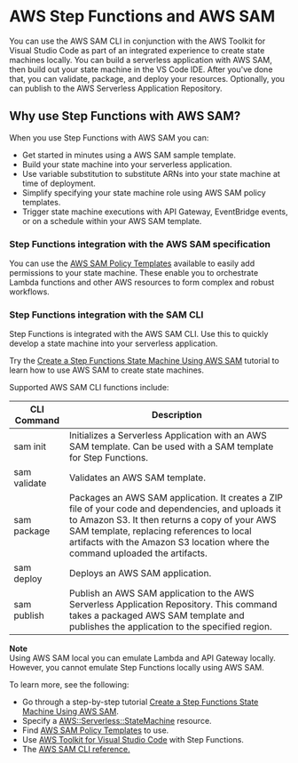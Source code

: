 # AWS Step Functions and AWS SAM<a name="concepts-sam-sfn"></a>

You can use the AWS SAM CLI in conjunction with the AWS Toolkit for Visual Studio Code as part of an integrated experience to create state machines locally\. You can build a serverless application with AWS SAM, then build out your state machine in the VS Code IDE\. After you've done that, you can validate, package, and deploy your resources\. Optionally, you can publish to the AWS Serverless Application Repository\. 

## Why use Step Functions with AWS SAM?<a name="concepts-sam-sfn-integration"></a>

When you use Step Functions with AWS SAM you can:
+ Get started in minutes using a AWS SAM sample template\.
+ Build your state machine into your serverless application\.
+ Use variable substitution to substitute ARNs into your state machine at time of deployment\.
+ Simplify specifying your state machine role using AWS SAM policy templates\.
+ Trigger state machine executions with API Gateway, EventBridge events, or on a schedule within your AWS SAM template\. 

### Step Functions integration with the AWS SAM specification<a name="concepts-sam-sfn-ots2"></a>

You can use the [AWS SAM Policy Templates](https://docs.aws.amazon.com/serverless-application-model/latest/developerguide/serverless-policy-templates.html) available to easily add permissions to your state machine\. These enable you to orchestrate Lambda functions and other AWS resources to form complex and robust workflows\. 

### Step Functions integration with the SAM CLI<a name="concepts-sam-sfn-ots3"></a>

Step Functions is integrated with the AWS SAM CLI\. Use this to quickly develop a state machine into your serverless application\.

Try the [Create a Step Functions State Machine Using AWS SAM](tutorial-state-machine-using-sam.md) tutorial to learn how to use AWS SAM to create state machines\.

Supported AWS SAM CLI functions include: 


| CLI Command | Description | 
| --- | --- | 
| sam init |  Initializes a Serverless Application with an AWS SAM template\. Can be used with a SAM template for Step Functions\.  | 
| sam validate | Validates an AWS SAM template\. | 
| sam package |  Packages an AWS SAM application\. It creates a ZIP file of your code and dependencies, and uploads it to Amazon S3\. It then returns a copy of your AWS SAM template, replacing references to local artifacts with the Amazon S3 location where the command uploaded the artifacts\.  | 
| sam deploy | Deploys an AWS SAM application\. | 
| sam publish |  Publish an AWS SAM application to the AWS Serverless Application Repository\. This command takes a packaged AWS SAM template and publishes the application to the specified region\.  | 

**Note**  
Using AWS SAM local you can emulate Lambda and API Gateway locally\. However, you cannot emulate Step Functions locally using AWS SAM\.

To learn more, see the following: 
+ Go through a step\-by\-step tutorial [Create a Step Functions State Machine Using AWS SAM](tutorial-state-machine-using-sam.md)\.
+ Specify a [AWS::Serverless::StateMachine](https://docs.aws.amazon.com/serverless-application-model/latest/developerguide/sam-resource-statemachine.html) resource\.
+ Find [AWS SAM Policy Templates](https://docs.aws.amazon.com/serverless-application-model/latest/developerguide/serverless-policy-templates.html) to use\.
+ Use [AWS Toolkit for Visual Studio Code](https://docs.aws.amazon.com/toolkit-for-vscode/latest/userguide/stepfunctions.html) with Step Functions\. 
+ The [AWS SAM CLI reference\.](https://docs.aws.amazon.com/serverless-application-model/latest/developerguide/serverless-sam-cli-command-reference.html)